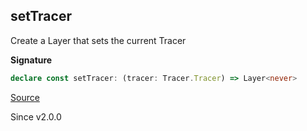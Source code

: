 ## setTracer

Create a Layer that sets the current Tracer

**Signature**

```ts
declare const setTracer: (tracer: Tracer.Tracer) => Layer<never>
```

[Source](https://github.com/Effect-TS/effect/tree/main/packages/effect/src/Layer.ts#L1008)

Since v2.0.0